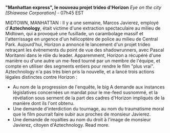 ﻿**"Manhattan express", le nouveau projet trideo d'Horizon**
*Eye on the city [Shiawase Corporation]* - 07h45 EST

MIDTOWN, MANHATTAN : Il y a une semaine, Marcos Javierez, employé d'**Aztechnology**, était victime d'une extraction spectaculaire au milieu de Midtown, qui a provoqué une fusillade, un carambolage massif et l'atterrissage en urgence d'un hélicoptère de police au milieu de Central Park. Aujourd'hui, Horizon a annoncé le lancement d'un projet trideo retraçant les évènements du point de vue des shadowrunners, avec Pascal Moritanni dans le rôle du leader. Apparemment, Horizon a récupéré d'une manière ou d'une autre un me-feed tourné par un membre de l'équipe, et compte en utiliser des segments entiers pour rendre le film "plus vrai".
Aztechnology n'a pas très bien pris la nouvelle, et a lancé trois actions légales distinctes contre Horizon :

* Au nom de la progression de l'enquête, le big A demande aux instances législatives concernées un mandat pour le me-feed susnommé, et la révélation sous serment de la part des cadres d'Horizon impliqués de la manière dont ils l'ont obtenu.
* Une demande d'interdiction du tournage, au nom du traumatisme moral que le film pourrait faire subir aux proches de monsieur Javierez.
* Une demande de royalties au nom du droit à l'image de monsieur Javierez, citoyen d'Aztechnology. Read more.
